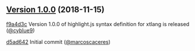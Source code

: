 ## [Version 1.0.0][1] (2018-11-15)

[f9a4d3c](https://github.com/highlightjs/highlightjs-xtlang/commit/f9a4d3cf2b1c83481abbb86beb96bc7343849e87) Version 1.0.0 of highlight.js syntax definition for xtlang is released ([@cyblue9](https://github.com/cyblue9))


[d5ad642](https://github.com/highlightjs/highlightjs-xtlang/commit/d5ad6422364c098cb9e7ff0196f38e1fd8eff4b8) Initial commit ([@marcoscaceres](https://github.com/marcoscaceres))

[1]: https://github.com/highlightjs/highlightjs-xtlang/tree/1.0.0
